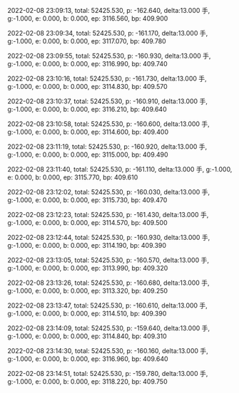 2022-02-08 23:09:13, total: 52425.530, p: -162.640, delta:13.000 手, g:-1.000, e: 0.000, b: 0.000, ep: 3116.560, bp: 409.900

2022-02-08 23:09:34, total: 52425.530, p: -161.170, delta:13.000 手, g:-1.000, e: 0.000, b: 0.000, ep: 3117.070, bp: 409.780

2022-02-08 23:09:55, total: 52425.530, p: -160.930, delta:13.000 手, g:-1.000, e: 0.000, b: 0.000, ep: 3116.990, bp: 409.740

2022-02-08 23:10:16, total: 52425.530, p: -161.730, delta:13.000 手, g:-1.000, e: 0.000, b: 0.000, ep: 3114.830, bp: 409.570

2022-02-08 23:10:37, total: 52425.530, p: -160.910, delta:13.000 手, g:-1.000, e: 0.000, b: 0.000, ep: 3116.210, bp: 409.640

2022-02-08 23:10:58, total: 52425.530, p: -160.600, delta:13.000 手, g:-1.000, e: 0.000, b: 0.000, ep: 3114.600, bp: 409.400

2022-02-08 23:11:19, total: 52425.530, p: -160.920, delta:13.000 手, g:-1.000, e: 0.000, b: 0.000, ep: 3115.000, bp: 409.490

2022-02-08 23:11:40, total: 52425.530, p: -161.110, delta:13.000 手, g:-1.000, e: 0.000, b: 0.000, ep: 3115.770, bp: 409.610

2022-02-08 23:12:02, total: 52425.530, p: -160.030, delta:13.000 手, g:-1.000, e: 0.000, b: 0.000, ep: 3115.730, bp: 409.470

2022-02-08 23:12:23, total: 52425.530, p: -161.430, delta:13.000 手, g:-1.000, e: 0.000, b: 0.000, ep: 3114.570, bp: 409.500

2022-02-08 23:12:44, total: 52425.530, p: -160.930, delta:13.000 手, g:-1.000, e: 0.000, b: 0.000, ep: 3114.190, bp: 409.390

2022-02-08 23:13:05, total: 52425.530, p: -160.570, delta:13.000 手, g:-1.000, e: 0.000, b: 0.000, ep: 3113.990, bp: 409.320

2022-02-08 23:13:26, total: 52425.530, p: -160.680, delta:13.000 手, g:-1.000, e: 0.000, b: 0.000, ep: 3113.320, bp: 409.250

2022-02-08 23:13:47, total: 52425.530, p: -160.610, delta:13.000 手, g:-1.000, e: 0.000, b: 0.000, ep: 3114.510, bp: 409.390

2022-02-08 23:14:09, total: 52425.530, p: -159.640, delta:13.000 手, g:-1.000, e: 0.000, b: 0.000, ep: 3114.840, bp: 409.310

2022-02-08 23:14:30, total: 52425.530, p: -160.160, delta:13.000 手, g:-1.000, e: 0.000, b: 0.000, ep: 3116.960, bp: 409.640

2022-02-08 23:14:51, total: 52425.530, p: -159.780, delta:13.000 手, g:-1.000, e: 0.000, b: 0.000, ep: 3118.220, bp: 409.750